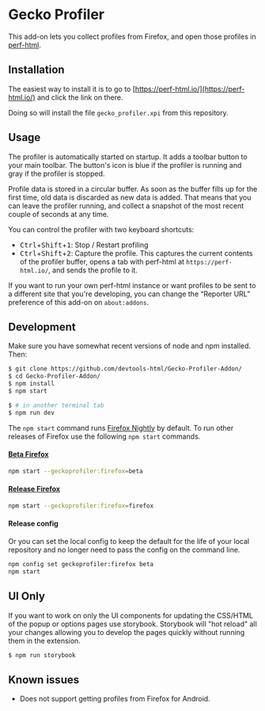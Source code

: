 # Gecko Profiler

This add-on lets you collect profiles from Firefox, and open those profiles in [perf-html](https://perf-html.io/).

## Installation

The easiest way to install it is to go to [https://perf-html.io/](https://perf-html.io/) and click the link on there.

Doing so will install the file `gecko_profiler.xpi` from this repository.

## Usage

The profiler is automatically started on startup. It adds a toolbar button to your main toolbar.
The button's icon is blue if the profiler is running and gray if the profiler is stopped.

Profile data is stored in a circular buffer. As soon as the buffer fills up for the first time, old data is discarded as new data is added.
That means that you can leave the profiler running, and collect a snapshot of the most recent couple of seconds at any time.

You can control the profiler with two keyboard shortcuts:

 - <kbd>Ctrl</kbd>+<kbd>Shift</kbd>+<kbd>1</kbd>: Stop / Restart profiling
 - <kbd>Ctrl</kbd>+<kbd>Shift</kbd>+<kbd>2</kbd>: Capture the profile. This captures the current contents of the profiler buffer, opens a tab with perf-html at `https://perf-html.io/`, and sends the profile to it.

If you want to run your own perf-html instance or want profiles to be sent to a different site that you're developing, you can change the “Reporter URL” preference of this add-on on `about:addons`.

## Development

Make sure you have somewhat recent versions of node and npm installed. Then:

```bash
$ git clone https://github.com/devtools-html/Gecko-Profiler-Addon/
$ cd Gecko-Profiler-Addon/
$ npm install
$ npm start
```

```bash
$ # in another terminal tab
$ npm run dev
```

The `npm start` command runs [Firefox Nightly](http://nightly.mozilla.org/) by default. To run other releases of Firefox use the following `npm start` commands.

#### [Beta Firefox](https://www.mozilla.org/en-US/firefox/channel/desktop/#beta)

```bash
npm start --geckoprofiler:firefox=beta
```

#### [Release Firefox](https://www.mozilla.org/firefox/)

```bash
npm start --geckoprofiler:firefox=firefox
```

#### Release config

Or you can set the local config to keep the default for the life of your local repository and no longer need to pass the config on the command line.

```bash
npm config set geckoprofiler:firefox beta
npm start
```

## UI Only

If you want to work on only the UI components for updating the CSS/HTML of the popup or options pages use storybook. Storybook will "hot reload" all your changes allowing you to develop the pages quickly without running them in the extension.

```bash
$ npm run storybook
```

## Known issues

 - Does not support getting profiles from Firefox for Android.
